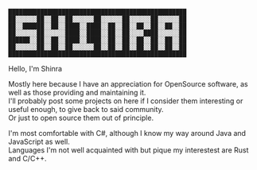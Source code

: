 ``██████████████████████████████████████████████████``  
``██░░░░░░██░░██░░██░░░░░░██░░░░░░██░░░░░░██░░░░░░██``  
``██░░██████░░██░░████░░████░░██░░██░░██░░██░░██░░██``  
``██░░░░░░██░░░░░░████░░████░░██░░██░░░░████░░░░░░██``  
``██████░░██░░██░░████░░████░░██░░██░░██░░██░░██░░██``  
``██░░░░░░██░░██░░██░░░░░░██░░██░░██░░██░░██░░██░░██``  
``██████████████████████████████████████████████████``  

Hello, I'm Shinra

Mostly here because I have an appreciation for OpenSource software,
as well as those providing and maintaining it.  
I'll probably post some projects on here if I consider them 
interesting or useful enough, to give back to said community.  
Or just to open source them out of principle.  

I'm most comfortable with C#, although I know my way around Java
and JavaScript as well.  
Languages I'm not well acquainted with but pique my interestest are
Rust and C/C++.  
